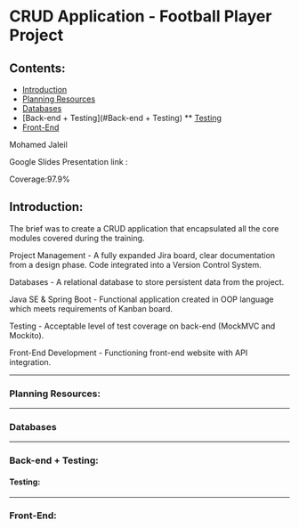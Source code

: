 CRUD Application - Football Player Project
====================================

## Contents:
* [Introduction](#Introduction)
* [Planning Resources](#Planning-Resources)
* [Databases](#Databases)
* [Back-end + Testing](#Back-end + Testing)
** [Testing](#Testing)
* [Front-End](#Front-End)

Mohamed Jaleil

Google Slides Presentation link :

Coverage:97.9%

Introduction:
-------------

The brief was to create a CRUD application that encapsulated all the core modules covered during the training.

Project Management - A fully expanded Jira board, clear documentation from a design phase. Code integrated into a Version Control System.

Databases - A relational database to store persistent data from the project.

Java SE & Spring Boot - Functional application created in OOP language which meets requirements of Kanban board.

Testing - Acceptable level of test coverage on back-end (MockMVC and Mockito).

Front-End Development - Functioning front-end website with API integration.

* * * * *

### Planning Resources:



* * * * *

### Databases



* * * * *

### Back-end + Testing:




#### Testing:



* * * * *

### Front-End:

